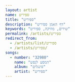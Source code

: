 ```yaml
---
layout: artist
name: ספיריט
title: "ספיריט"
description: "דף האמן ספיריט"
keywords: "שירים, מוזיקה, ספיריט"
permalink: /artists/ספיריט
redirect_from:
  - /artists/list/ספיריט
  - /artists/ספיריט/
songs:
  - number: "32980"
    name: "המסע לנפש"
    album: "סינגלים"
    artist: "ספיריט"
---
```

